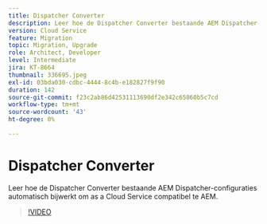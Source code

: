 ```yaml
---
title: Dispatcher Converter
description: Leer hoe de Dispatcher Converter bestaande AEM Dispatcher-configuraties automatisch bijwerkt om as a Cloud Service compatibel te AEM.
version: Cloud Service
feature: Migration
topic: Migration, Upgrade
role: Architect, Developer
level: Intermediate
jira: KT-8664
thumbnail: 336695.jpeg
exl-id: 03bda030-cdbc-4444-8c4b-e182827f9f90
duration: 142
source-git-commit: f23c2ab86d42531113690df2e342c65060b5c7cd
workflow-type: tm+mt
source-wordcount: '43'
ht-degree: 0%

---
```


# Dispatcher Converter

Leer hoe de Dispatcher Converter bestaande AEM Dispatcher-configuraties automatisch bijwerkt om as a Cloud Service compatibel te AEM.

>[!VIDEO](https://video.tv.adobe.com/v/336695?quality=12&learn=on)
